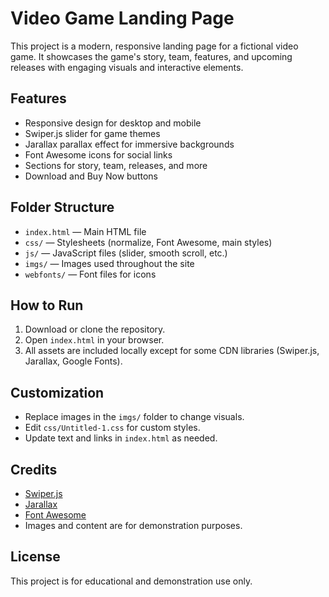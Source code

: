 # Video Game Landing Page

This project is a modern, responsive landing page for a fictional video game. It showcases the game's story, team, features, and upcoming releases with engaging visuals and interactive elements.

## Features
- Responsive design for desktop and mobile
- Swiper.js slider for game themes
- Jarallax parallax effect for immersive backgrounds
- Font Awesome icons for social links
- Sections for story, team, releases, and more
- Download and Buy Now buttons

## Folder Structure
- `index.html` — Main HTML file
- `css/` — Stylesheets (normalize, Font Awesome, main styles)
- `js/` — JavaScript files (slider, smooth scroll, etc.)
- `imgs/` — Images used throughout the site
- `webfonts/` — Font files for icons

## How to Run
1. Download or clone the repository.
2. Open `index.html` in your browser.
3. All assets are included locally except for some CDN libraries (Swiper.js, Jarallax, Google Fonts).

## Customization
- Replace images in the `imgs/` folder to change visuals.
- Edit `css/Untitled-1.css` for custom styles.
- Update text and links in `index.html` as needed.

## Credits
- [Swiper.js](https://swiperjs.com/)
- [Jarallax](https://github.com/nk-o/jarallax)
- [Font Awesome](https://fontawesome.com/)
- Images and content are for demonstration purposes.

## License
This project is for educational and demonstration use only.

